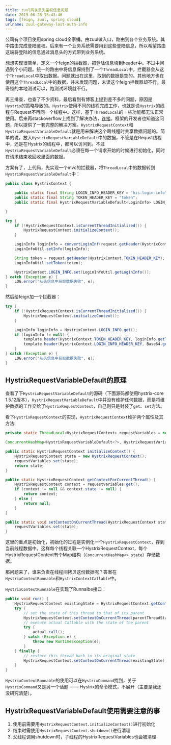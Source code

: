 ```yaml
---
title: zuul网关丢失鉴权信息问题
date: 2019-06-28 15:43:46
tags: [feign, zuul, spring cloud]
urlname: zuul-gateway-lost-auth-info
---
```


公司有个项目使用spring cloud全家桶。由zuul做入口，路由到各个业务系统。其中路由完成登陆鉴权。后来有一个业务系统需要用到这些登陆信息，所以希望路由这端将登陆的信息通过消息头的方式带到业务系统。

想想实现很简单，定义一个feign的拦截器，把登陆信息填到header中。不过中间遇到个小问题。统一的路由中将信息保持到了一个`ThreadLocal`中，拦截器会从这个`ThreadLocal`中取出数据。问题就出在这里，取到的数据是空的。其他地方也在使用这个`ThreadLocal`中的数据，并未发现问题，未读这个feign拦截器却不行。最奇怪的本地测试可以，跑测试环境就不行。

再三排查，也查了不少资料，最后看到有博客上提到差不多的问题，原因是`Hystrix`的策略导致的。`Hystrix`使用不同的线程完成工作，也就是说`Hystrix`的线程与Request不再同一个线程中。这样，基于`ThreadLocal`的一些功能都无法正常使用。后来再stackoverflow上找到了解决办法，[连接](https://stackoverflow.com/questions/34719809/unreachable-security-context-using-feign-requestinterceptor)。框架的开发者也知道这问题，所以提供了一套完整的解决方案。`HystrixRequestContext`和`HystrixRequestVariableDefault`就是用来解决这个跨线程时共享数据问题的。简单的说，放入`HystrixRequestVariableDefault`中的数据，不管是在Requst线程中，还是在Hystrix的线程中，都可以访问到。不过`HystrixRequestVariableDefault`必须在每一个请求开始的时候进行初始化，同时在请求结束收回收里面的数据。

方案有了，上代码，先实现一个mvc的拦截器，将`ThreadLocal`中的数据转到`HystrixRequestVariableDefault`中：

```java
public class HystrixContext {

    public static final String LOGIN_INFO_HEADER_KEY = "his-login-info";
    public static final String TOKEN_HEADER_KEY = "token";
    public static final HystrixRequestVariableDefault<LoginInfo> LOGIN_INFO = new HystrixRequestVariableDefault<>();

}
```

```java
try {
    if (!HystrixRequestContext.isCurrentThreadInitialized()) {
        HystrixRequestContext.initializeContext();
    }

    LoginInfo loginInfo = convertLoginInf(request.getHeader(HystrixContext.LOGIN_INFO_HEADER_KEY));
    LoginInfoUtil.setInfo(loginInfo);

    String token = request.getHeader(HystrixContext.TOKEN_HEADER_KEY);
    LoginInfoUtil.setToken(token);

    HystrixContext.LOGIN_INFO.set(LoginInfoUtil.getLoginInfo());
} catch (Exception e) {
    LOG.error("从头信息中获取数据失败", e);
}
```

然后给feign加一个拦截器：

```java
try {
    if (!HystrixRequestContext.isCurrentThreadInitialized()) {
        HystrixRequestContext.initializeContext();
    }

    LoginInfo loginInfo = HystrixContext.LOGIN_INFO.get();
    if (loginInfo != null) {
        template.header(HystrixContext.TOKEN_HEADER_KEY, loginInfo.getToken());
        template.header(HystrixContext.LOGIN_INFO_HEADER_KEY, Base64.getUrlEncoder().encodeToString(JSON.toJSONString(loginInfo).getBytes()));
    }
} catch (Exception e) {
    LOG.error("从头信息中获取数据失败", e);
}
```

## HystrixRequestVariableDefault的原理
查看了下`HystrixRequestVariableDefault`的源码（下面源码都使用hystrix-core 1.5.12版本），`HystrixRequestVariableDefault`中并没有维护任何数据，而是将维护数据的工作交给了`HystrixRequestContext`，自己则只是封装了`get`、`set`方法。

看下`HystrixRequestContext`的实现，`HystrixRequestContext`维护两个属性及其方法:
```java
private static ThreadLocal<HystrixRequestContext> requestVariables = new ThreadLocal<HystrixRequestContext>();

ConcurrentHashMap<HystrixRequestVariableDefault<?>, HystrixRequestVariableDefault.LazyInitializer<?>> state = new ConcurrentHashMap<HystrixRequestVariableDefault<?>, HystrixRequestVariableDefault.LazyInitializer<?>>();

public static HystrixRequestContext initializeContext() {
    HystrixRequestContext state = new HystrixRequestContext();
    requestVariables.set(state);
    return state;
}

public static HystrixRequestContext getContextForCurrentThread() {
    HystrixRequestContext context = requestVariables.get();
    if (context != null && context.state != null) {
        return context;
    } else {
        return null;
    }
}

public static void setContextOnCurrentThread(HystrixRequestContext state) {
    requestVariables.set(state);
}
```

这里的重点是初始化，初始化的过程是实例化一个`HystrixRequestContext`，存到当前线程数据中。这样每个线程关联一个HystrixRequestContext，每个HystrixRequestContext有个Map结构（`ConcurrentHashMap<> state`）存储数据。

那问题来了，谁来负责在线程间拷贝这份数据呢？答案在`HystrixContextRunnable`和`HystrixContextCallable`中。

`HystrixContextRunnable`在实现了Runnalbe接口：

```java
public void run() {
    HystrixRequestContext existingState = HystrixRequestContext.getContextForCurrentThread();
    try {
        // set the state of this thread to that of its parent
        HystrixRequestContext.setContextOnCurrentThread(parentThreadState);
        // execute actual Callable with the state of the parent
        try {
            actual.call();
        } catch (Exception e) {
            throw new RuntimeException(e);
        }
    } finally {
        // restore this thread back to its original state
        HystrixRequestContext.setContextOnCurrentThread(existingState);
    }
}
```

`HystrixContextRunnable`的使用可以在`HystrixCommand`找到，关于`HystrixCommand`又是另一个话题 —— Hystrix的命令模式，不展开（主要是我还没研究清楚）。

## HystrixRequestVariableDefault使用需要注意的事
1. 使用前需要用`HystrixRequestContext.initializeContext()`进行初始化
2. 结束时需使用`HystrixRequestContext.shutdown()`进行清理
3. 父线程调用shutdown时，子线程的HystrixRequestVariables也会被清理